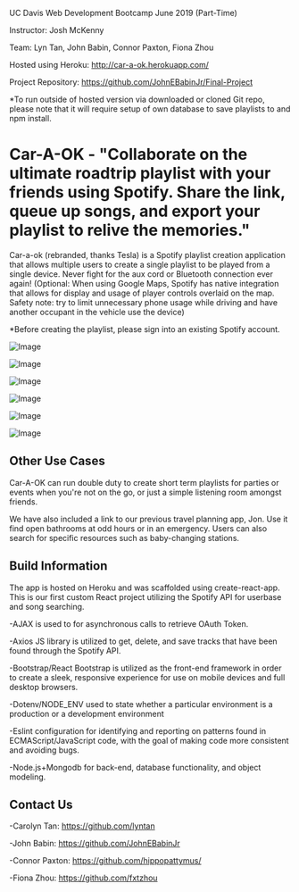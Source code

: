UC Davis Web Development Bootcamp June 2019 (Part-Time) 

Instructor: Josh McKenny

Team: Lyn Tan, John Babin, Connor Paxton, Fiona Zhou 

Hosted using Heroku: http://car-a-ok.herokuapp.com/

Project Repository: https://github.com/JohnEBabinJr/Final-Project 

*To run outside of hosted version via downloaded or cloned Git repo, please note that it will require setup of own database to save playlists to and npm install. 

# Car-A-OK - "Collaborate on the ultimate roadtrip playlist with your friends using Spotify. Share the link, queue up songs, and export your playlist to relive the memories."

Car-a-ok (rebranded, thanks Tesla) is a Spotify playlist creation application that allows multiple users to create a single playlist to be played from a single device. Never fight for the aux cord or Bluetooth connection ever again! (Optional: When using Google Maps, Spotify has native integration that allows for display and usage of player controls overlaid on the map. Safety note: try to limit unnecessary phone usage while driving and have another occupant in the vehicle use the device)

*Before creating the playlist, please sign into an existing Spotify account.

![Image](https://raw.githubusercontent.com/JohnEBabinJr/Final-Project/master/readme-img/main.png)

![Image](https://raw.githubusercontent.com/JohnEBabinJr/Final-Project/master/readme-img/login.jpg)

![Image](https://raw.githubusercontent.com/JohnEBabinJr/Final-Project/master/readme-img/permissions.png)

![Image](https://raw.githubusercontent.com/JohnEBabinJr/Final-Project/master/readme-img/username.png)

![Image](https://raw.githubusercontent.com/JohnEBabinJr/Final-Project/master/readme-img/room.jpg)

![Image](https://raw.githubusercontent.com/JohnEBabinJr/Final-Project/master/readme-img/jon.png)

## Other Use Cases

Car-A-OK can run double duty to create short term playlists for parties or events when you're not on the go, or just a simple listening room amongst friends.

We have also included a link to our previous travel planning app, Jon. Use it find open bathrooms at odd hours or in an emergency. Users can also search for specific resources such as baby-changing stations.

## Build Information

The app is hosted on Heroku and was scaffolded using create-react-app. This is our first custom React project utilizing the Spotify API for userbase and song searching.

-AJAX is used to for asynchronous calls to retrieve OAuth Token.

-Axios JS library is utilized to get, delete, and save tracks that have been found through the Spotify API.

-Bootstrap/React Bootstrap is utilized as the front-end framework in order to create a sleek, responsive experience for use on mobile devices and full desktop browsers.

-Dotenv/NODE_ENV used to state whether a particular environment is a production or a development environment

-Eslint configuration for identifying and reporting on patterns found in ECMAScript/JavaScript code, with the goal of making code more consistent and avoiding bugs.

-Node.js+Mongodb for back-end, database functionality, and object modeling.

## Contact Us

-Carolyn Tan: https://github.com/lyntan

-John Babin: https://github.com/JohnEBabinJr

-Connor Paxton: https://github.com/hippopattymus/

-Fiona Zhou: https://github.com/fxtzhou
